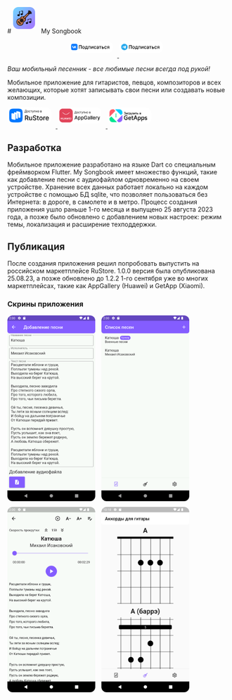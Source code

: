 <head>
   <style>
   img {
    border-radius: 12px;
    margin: 0px 10px 10px 0px;
   }

   .icon {
    border-radius: 5px;
    margin: 0px 10px 0px 0px;
      -webkit-touch-callout: none;
    -webkit-user-select: none;
     -khtml-user-select: none;
       -moz-user-select: none;
        -ms-user-select: none;
            user-select: none;
            pointer-events: none;
   }
   .noselect {
  -webkit-touch-callout: none;
    -webkit-user-select: none;
     -khtml-user-select: none;
       -moz-user-select: none;
        -ms-user-select: none;
            user-select: none;
            pointer-events: none;
}

.badges{
  margin: 0px 50px 0px 0px;
      border-radius: 0px;
      -webkit-touch-callout: none;
    -webkit-user-select: none;
     -khtml-user-select: none;
       -moz-user-select: none;
        -ms-user-select: none;
            user-select: none;
            pointer-events: none;
}
  </style>
</head>
<body>
# <img class="icon" src="assets/icon/my_songbook.png" alt="My Songbook" width="50"/> My Songbook

<p float="left" align="center">
<a href="[VK Подписаться](https://vk.com/mysongbook01)">
<img class="badges" src="assets/badges/VK.png" alt="VK Подписаться" width="100"/>
</a>
<a href="[Telegram Подписаться](https://t.me/mysongbook01)">
<img class="badges" src="assets/badges/Telegram.png" alt="Telegram Подписаться" width="100"/>
</a>
</p>


*Ваш мобильный песенник - все любимые песни всегда под рукой!*

Мобильное приложение для гитаристов, певцов, композиторов и всех желающих, которые хотят записывать свои песни или создавать новые композиции.

<p float="left">
<a href="[Скачать с RuStore](https://apps.rustore.ru/app/ru.ru_developer.my_songbook)">
<img class="icon" src="assets/badges/RuStore.png" alt="RuStore" width="100"/>
</a>
<a href="[Скачать с AppGallery](https://appgallery.huawei.com/app/C109087129)">
<img class="icon" src="assets/badges/AppGallery.png" alt="AppGallery" width="100"/>
</a>
<a href="[Скачать с GetApps](https://global.app.mi.com/details?lo=RU&la=en_US&id=ru.ru_developer.my_songbook.mi)">
<img class="icon" src="assets/badges/GetApps.png" alt="GetApps" width="100"/>
</a>
</p>

## Разработка
Мобильное приложение разработано на языке Dart со специальным фреймворком Flutter. 
My Songbook имеет множество функций, такие как добавление песни с аудиофайлом одновременно на своем устройстве. Хранение всех данных работает локально на каждом устройстве с помощью БД sqlite, что позволяет пользоваться без Интернета: в дороге, в самолете и в метро.
Процесс создания приложения ушло раньше 1-го месяца и выпущено 25 августа 2023 года, а позже было обновлено с добавлением новых настроек: режим темы, локализация и расширение техподдержки.



## Публикация
После создания приложения решил попробовать выпустить на российском маркетплейсе RuStore. 1.0.0 версия была опубликована 25.08.23, а позже обновлено до 1.2.2 1-го сентября уже во многих маркетплейсах, такие как AppGallery (Huawei) и GetApp (Xiaomi).

### Скрины приложения

<p float="left" class="noselect">
<img src="flutter_03.png" alt="Создание песни с аудиофайлом" width="200"/>
<img src="flutter_04.png" alt="Список всех созданных песен" width="200"/>
<img src="flutter_05.png" alt="Просмотр песни с проигрывателем" width="200"/>
<img src="flutter_02.png" alt="Справочник аккордов для гитары" width="200"/>
</p>
</body>
